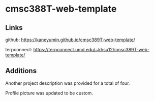 # cmsc388T-web-template

## Links

github: https://kaneyumin.github.io/cmsc389T-web-template/

terpconnect: https://terpconnect.umd.edu/~khsu12/cmsc389T-web-template/


## Additions

Another project description was provided for a total of four. 

Profile picture was updated to be custom.
